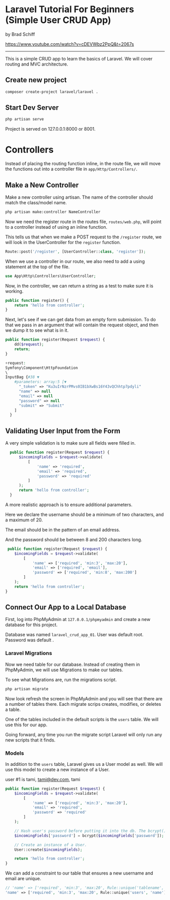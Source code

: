 # Laravel Tutorial For Beginners (Simple User CRUD App)
by Brad Schiff

 https://www.youtube.com/watch?v=cDEVWbz2PpQ&t=2067s

--------------------------------------------------------

This is a simple CRUD app to learn the basics of Laravel. We will cover routing and MVC architecture.


## Create new project

```sh
composer create-project laravel/laravel .
```

## Start Dev Server

```sh
php artisan serve
```

Project is served on 127.0.0.1:8000 or 8001.

# Controllers

Instead of placing the routing function inline, in the route file, we will move the functions out into a controller file in `app/Http/Controllers/`.

## Make a New Controller

Make a new controller using artisan. The name of the controller should match the class/model name.

```sh
php artisan make:controller NameController
```

Now we need the register route in the routes file, `routes/web.php`, will point to a controller instead of using an inline function.

This tells us that when we make a POST request to the `/register` route, we will look in the UserController for the `register` function.

```php
Route::post('/register', [UserController::class, 'register']);
```

When we use a controller in our route, we also need to add a using statement at the top of the file.

```php
use App\Http\Controllers\UserController;
```

Now, in the controller, we can return a string as a test to make sure it is working.

```php
public function register() {
    return 'hello from controller';
}
```

Next, let's see if we can get data from an empty form submission.
To do that we pass in an argument that will contain the request object, and then we dump it to see what is in it.

```php
public function register(Request $request) {
    dd($request);
    return;
}
```


```php
+request:
Symfony\Component\HttpFoundation
\
InputBag {#38 ▼
    #parameters: array:5 [▼
      "_token" => "Ku3uIrNzrPMvs0IB1bXwBs16Y43vQChhtp7pdyli"
      "name" => null
      "email" => null
      "password" => null
      "submit" => "Submit"
    ]
  }
  ```

## Validating User Input from the Form

A very simple validation is to make sure all fields were filled in.

```php
  public function register(Request $request) {
      $incomingFields = $request->validate(
          [
              'name' => 'required',
              'email' => 'required',
              'password' => 'required'
          ]
      );
      return 'hello from controller';
  }
```

A more realistic approach is to ensure additional parameters.

Here we declare the username should be a minimum of two characters, and a maximum of 20.

The email should be in the pattern of an email address.

And the password should be between 8 and 200 characters long.

```php
 public function register(Request $request) {
    $incomingFields = $request->validate(
        [
            'name' => ['required', 'min:3', 'max:20'],
            'email' => ['required', 'email'],
            'password' => ['required', 'min:8', 'max:200']
        ]
    );
    return 'hello from controller';
}
```

## Connect Our App to a Local Database

First, log into PhpMyAdmin at `127.0.0.1/phpmyadmin` and create a new database for this project.

Database was named `laravel_crud_app_01`.
User was default root.
Password was default <no pass>.

### Laravel Migrations

Now we need table for our database. Instead of creating them in PhpMyAdmin, we will use Migrations to make our tables.

To see what Migrations are, run the migrations script.

```sh
php artisan migrate
```

Now look refresh the screen in PhpMyAdmin and you will see that there are a number of tables there. Each migrate scrips creates, modifies, or deletes a table.

One of the tables included in the default scripts is the `users` table. We will use this for our app.

Going forward, any time you run the migrate script Laravel will only run any new scripts that it finds.

### Models

In addition to the `users` table, Laravel gives us a User model as well. We will use this model to create a new instance of a User.

user #1 is tami, tami@dev.com, tami

```php
public function register(Request $request) {
    $incomingFields = $request->validate(
        [
            'name' => ['required', 'min:3', 'max:20'],
            'email' => 'required',
            'password' => 'required'
        ]
    );

    // Hash user's password before putting it into the db. The bcrypt() function is built into Laravel.
    $incomingFields['password'] = bcrypt($incomingFields['password']);

    // Create an instance of a User.
    User::create($incomingFields);

    return 'hello from controller';
}
```

We can add a constraint to our table that ensures a new username and email are unique.

```php
// 'name' => ['required', 'min:3', 'max:20', Rule::unique('tablename', 'columnname')],
'name' => ['required', 'min:3', 'max:20', Rule::unique('users', 'name')],
```
